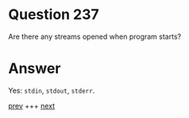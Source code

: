 
# Question 237


 
 Are there any streams opened when program starts?


# Answer



Yes: `stdin`, `stdout`, `stderr`.


[prev](236.md) +++ [next](238.md)
